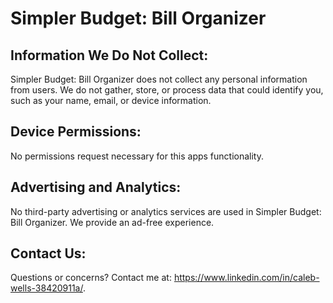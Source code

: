 # Simpler Budget: Bill Organizer

## Information We Do Not Collect:

Simpler Budget: Bill Organizer does not collect any personal information from users. We do not gather, store, or process data that could identify you, such as your name, email, or device information.

## Device Permissions:

No permissions request necessary for this apps functionality.

## Advertising and Analytics:

No third-party advertising or analytics services are used in Simpler Budget: Bill Organizer. We provide an ad-free experience.

## Contact Us:

Questions or concerns? Contact me at: https://www.linkedin.com/in/caleb-wells-38420911a/.
